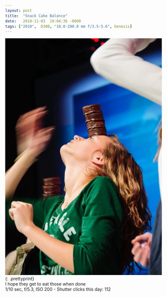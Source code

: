 ```yaml
---
layout: post
title:  "Snack Cake Balance"
date:   2010-11-03  19:04:36 -0600
tags: ["2010",  D300, "18.0-200.0 mm f/3.5-5.6", Genesis]
---
```

![:title](/images/2010/2010_1103_DSC_3228.jpg)
{: .prettyprint}  
I hope they get to eat those when done  
1/10 sec, f/5.3, ISO 200 - Shutter clicks this day: 112